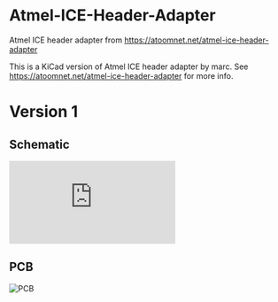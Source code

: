 # Atmel-ICE-Header-Adapter
Atmel ICE header adapter from https://atoomnet.net/atmel-ice-header-adapter

This is a KiCad version of Atmel ICE header adapter by marc. See https://atoomnet.net/atmel-ice-header-adapter for more info.

# Version 1
## Schematic

![Schematic](https://github.com/bobc/Atmel-ICE-Header-Adapter/blob/master/version1/ice%20header%20adapter%20pcb.pdf)

## PCB

![PCB](https://raw.githubusercontent.com/bobc/Atmel-ICE-Header-Adapter/master/version1/ice%20header%20adapter%20pcb.png)
